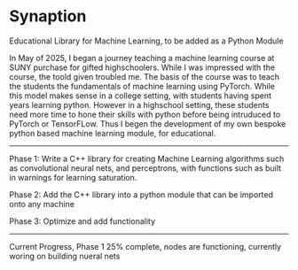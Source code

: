 # Synaption
Educational Library for Machine Learning, to be added as a Python Module


In May of 2025, I began a journey teaching a machine learning course at SUNY purchase for gifted highschoolers. While I was impressed with the course, the toold given troubled me. 
The basis of the course was to teach the students the fundamentals of machine learning using PyTorch. While this model makes sense in a college setting, with students having spent years
learning python. However in a highschool setting, these students need more time to hone their skills with python before being intruduced to PyTorch or TensorFLow. Thus I begen the development 
of my own bespoke python based machine learning module, for educational. 


_______________________________________________________________________________________________________________________________________________________________________________________


Phase 1: 
Write a C++ library for creating Machine Learning algorithms such as convolutional neural nets, and perceptrons, with functions such as built in warnings for learning saturation.

Phase 2:
Add the C++ library into a python module that can be imported onto any machine

Phase 3:
Optimize and add functionality

_______________________________________________________________________________________________________________________________________________________________________________________

Current Progress, Phase 1 25% complete, nodes are functioning, currently woring on building nueral nets


